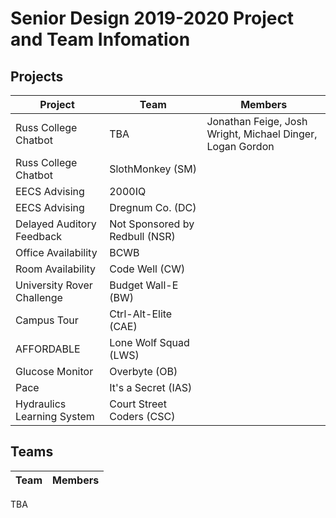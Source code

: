 # Senior Design 2019-2020 Project and Team Infomation

## Projects

Project  | Team | Members
-------- | ----- | ------
 Russ College Chatbot | TBA |Jonathan Feige, Josh Wright, Michael Dinger, Logan Gordon
 Russ College Chatbot | SlothMonkey (SM)
 EECS Advising        | 2000IQ
 EECS Advising        | Dregnum Co. (DC)
 Delayed Auditory Feedback | Not Sponsored by Redbull (NSR)
 Office Availability | BCWB
 Room Availability | Code Well (CW)
 University Rover Challenge | Budget Wall-E (BW)
 Campus Tour | Ctrl-Alt-Elite (CAE)
 AFFORDABLE | Lone Wolf Squad (LWS)
 Glucose Monitor | Overbyte (OB)
 Pace | It's a Secret (IAS)
 Hydraulics Learning System | Court Street Coders (CSC)

## Teams

Team  | Members
-------- | -----
TBA 